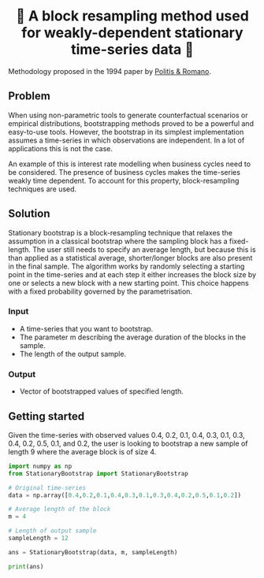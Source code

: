 <h1 align="center" style="border-botom: none">
  <b>
    🐍 A block resampling method used for weakly-dependent stationary time-series data 🐍     
  </b>
</h1>

Methodology proposed in the 1994 paper by [Politis & Romano](https://www.researchgate.net/publication/254287565_The_Stationary_Bootstrap).

## Problem
When using non-parametric tools to generate counterfactual scenarios or empirical distributions, bootstrapping methods proved to be a powerful and easy-to-use tools. However, the bootstrap in its simplest implementation assumes a time-series in which observations are independent. In a lot of applications this is not the case.

An example of this is interest rate modelling when business cycles need to be considered. The presence of business cycles makes the time-series weakly time dependent. To account for this property, block-resampling techniques are used.

## Solution

Stationary bootstrap is a block-resampling technique that relaxes the assumption in a classical bootstrap where the sampling block has a fixed-length. The user still needs to specify an average length, but because this is than applied as a statistical average, shorter/longer blocks are also present in the final sample.
The algorithm works by randomly selecting a starting point in the time-series and at each step it either increases the block size by one or selects a new block with a new starting point. This choice happens with a fixed probability governed by the parametrisation.

### Input
 - A time-series that you want to bootstrap.
 - The parameter m describing the average duration of the blocks in the sample.
 - The length of the output sample.
 
 ### Output
  - Vector of bootstrapped values of specified length.

## Getting started

Given the time-series with observed values 0.4, 0.2, 0.1, 0.4, 0.3, 0.1, 0.3, 0.4, 0.2, 0.5, 0.1, and 0.2, the user is looking to bootstrap a new sample of length 9 where the average block is of size 4. 

```python
import numpy as np
from StationaryBootstrap import StationaryBootstrap

# Original time-series
data = np.array([0.4,0.2,0.1,0.4,0.3,0.1,0.3,0.4,0.2,0.5,0.1,0.2])

# Average length of the block
m = 4

# Length of output sample
sampleLength = 12

ans = StationaryBootstrap(data, m, sampleLength)

print(ans)
```
